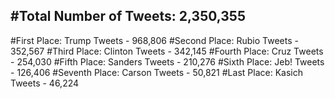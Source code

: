 #Total Number of Tweets: 2,350,355 
---
#First Place: Trump Tweets - 968,806
#Second Place: Rubio Tweets - 352,567
#Third Place: Clinton Tweets - 342,145
#Fourth Place: Cruz Tweets - 254,030
#Fifth Place: Sanders Tweets - 210,276
#Sixth Place: Jeb! Tweets - 126,406
#Seventh Place: Carson Tweets - 50,821
#Last Place: Kasich Tweets - 46,224
